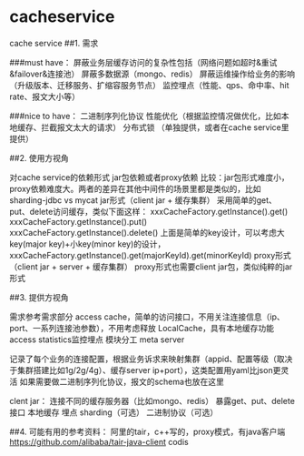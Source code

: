 # cacheservice
cache service 
##1. 需求

###must have：
屏蔽业务层缓存访问的复杂性包括（网络问题如超时&重试&failover&连接池）
屏蔽多数据源（mongo、redis）
屏蔽运维操作给业务的影响（升级版本、迁移服务、扩缩容服务节点）
监控埋点（性能、qps、命中率、hit rate、报文大小等）

###nice to have：
二进制序列化协议
性能优化（根据监控情况做优化，比如本地缓存、拦截报文太大的请求）
分布式锁 （单独提供，或者在cache service里提供）

##2. 使用方视角

对cache service的依赖形式
jar包依赖或者proxy依赖
比较：jar包形式难度小，proxy依赖难度大。两者的差异在其他中间件的场景里都是类似的，比如sharding-jdbc vs mycat jar形式（client jar + 缓存集群）
采用简单的get、put、delete访问缓存，类似下面这样：
xxxCacheFactory.getInstance().get()
xxxCacheFactory.getInstance().put()
xxxCacheFactory.getInstance().delete()
上面是简单的key设计，可以考虑大key(major key)+小key(minor key)的设计，xxxCacheFactory.getInstance().get(majorKeyId).get(minorKeyId)
proxy形式（client jar + server + 缓存集群）
proxy形式也需要client jar包，类似纯粹的jar形式


##3. 提供方视角

需求参考需求部分
access cache，简单的访问接口，不用关注连接信息（ip、port、一系列连接池参数），不用考虑释放
LocalCache，具有本地缓存功能
access statistics监控埋点
模块分工
meta server

记录了每个业务的连接配置，根据业务诉求来映射集群（appid、配置等级（取决于集群搭建比如1g/2g/4g）、缓存server ip+port），这类配置用yaml比json更灵活
如果需要做二进制序列化协议，报文的schema也放在这里

clent jar：
连接不同的缓存服务器（比如mongo、redis）
暴露get、put、delete接口
本地缓存
埋点
sharding（可选）
二进制协议（可选）

##4. 可能有用的参考资料：
阿里的tair，c++写的，proxy模式，有java客户端 https://github.com/alibaba/tair-java-client
codis
